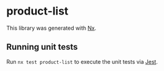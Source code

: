 # product-list

This library was generated with [Nx](https://nx.dev).

## Running unit tests

Run `nx test product-list` to execute the unit tests via [Jest](https://jestjs.io).
